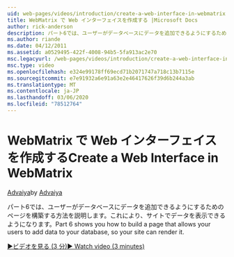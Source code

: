```yaml
---
uid: web-pages/videos/introduction/create-a-web-interface-in-webmatrix
title: WebMatrix で Web インターフェイスを作成する |Microsoft Docs
author: rick-anderson
description: パート6では、ユーザーがデータベースにデータを追加できるようにするためのページを構築する方法を説明します。これにより、サイトでデータを表示できるようになります。
ms.author: riande
ms.date: 04/12/2011
ms.assetid: a0529495-422f-4008-94b5-5fa913ac2e70
msc.legacyurl: /web-pages/videos/introduction/create-a-web-interface-in-webmatrix
msc.type: video
ms.openlocfilehash: e324e99178ff69ecd71b2071747a718c13b7115e
ms.sourcegitcommit: e7e91932a6e91a63e2e46417626f39d6b244a3ab
ms.translationtype: MT
ms.contentlocale: ja-JP
ms.lasthandoff: 03/06/2020
ms.locfileid: "78512764"
---
```

# <a name="create-a-web-interface-in-webmatrix"></a><span data-ttu-id="4b246-103">WebMatrix で Web インターフェイスを作成する</span><span class="sxs-lookup"><span data-stu-id="4b246-103">Create a Web Interface in WebMatrix</span></span>

<span data-ttu-id="4b246-104">[Advaiya](https://twitter.com/Advaiyasolns)</span><span class="sxs-lookup"><span data-stu-id="4b246-104">by [Advaiya](https://twitter.com/Advaiyasolns)</span></span>

<span data-ttu-id="4b246-105">パート6では、ユーザーがデータベースにデータを追加できるようにするためのページを構築する方法を説明します。これにより、サイトでデータを表示できるようになります。</span><span class="sxs-lookup"><span data-stu-id="4b246-105">Part 6 shows you how to build a page that allows your users to add data to your database, so your site can render it.</span></span>

[<span data-ttu-id="4b246-106">&#9654;ビデオを見る (3 分)</span><span class="sxs-lookup"><span data-stu-id="4b246-106">&#9654; Watch video (3 minutes)</span></span>](https://channel9.msdn.com/Blogs/ASP-NET-Site-Videos/create-a-web-interface-in-webmatrix)
